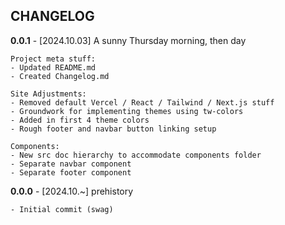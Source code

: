 ##            CHANGELOG


**0.0.1** - [2024.10.03] A sunny Thursday morning, then day
<br/>

    Project meta stuff:
	- Updated README.md
    - Created Changelog.md

    Site Adjustments:
    - Removed default Vercel / React / Tailwind / Next.js stuff
    - Groundwork for implementing themes using tw-colors
    - Added in first 4 theme colors
    - Rough footer and navbar button linking setup

    Components:
    - New src doc hierarchy to accommodate components folder
    - Separate navbar component
    - Separate footer component


**0.0.0** - [2024.10.~] prehistory
<br/>

	- Initial commit (swag)